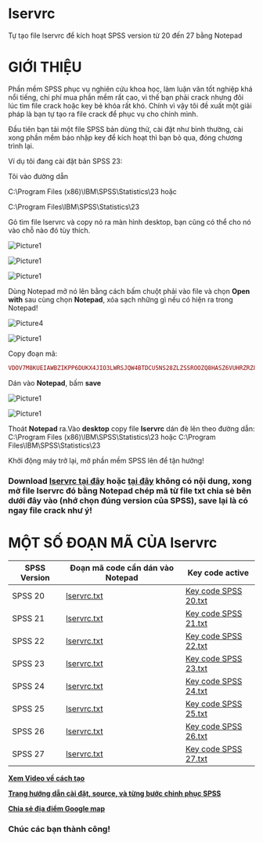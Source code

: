 # lservrc
Tự tạo file lservrc để kích hoạt SPSS version từ 20 đến 27 bằng Notepad

# GIỚI THIỆU # 

Phần mềm SPSS phục vụ nghiên cứu khoa học, làm luận văn tốt nghiệp khá nổi tiếng, chi phí mua phần mềm rất cao, vì thế bạn phải crack nhưng đôi lúc tìm file crack hoặc key bẻ khóa rất khó. Chính vì vậy tôi đề xuất một giải pháp là bạn tự tạo ra file crack để phục vụ cho chính mình.

Đầu tiên bạn tải một file SPSS bản dùng thử, cài đặt như bình thường, cài xong phần mềm báo nhập key để kích hoạt thì bạn bỏ qua, đóng chương trình lại.

Ví dụ tôi đang cài đặt bản SPSS 23:

Tôi vào đường dẫn

C:\Program Files (x86)\IBM\SPSS\Statistics\23 hoặc

C:\Program Files\IBM\SPSS\Statistics\23

Gỏ tìm file lservrc và copy nó ra màn hình desktop, bạn cũng có thể cho nó vào chỗ nào đó tùy thích.

![Picture1](https://user-images.githubusercontent.com/82578024/167287543-b5884ac3-9bd4-43c4-a1f2-6d4020d435f0.jpg)

![Picture1](https://user-images.githubusercontent.com/82578024/167287569-a60d51ac-b5da-4113-b9d4-812e8237e26a.jpg)

![Picture1](https://user-images.githubusercontent.com/82578024/167287590-b9dd5495-a4b2-4451-898f-7cb1d8993b63.jpg)

Dùng Notepad mở nó lên bằng cách bấm chuột phải vào file và chọn **Open with** sau cùng chọn **Notepad**, xóa sạch những gì nếu có hiện ra trong Notepad!

![Picture4](https://user-images.githubusercontent.com/82578024/167287678-dce262a5-67c8-4de5-bcf4-ba9add2ed653.jpg)

![Picture1](https://user-images.githubusercontent.com/82578024/167287756-b61df644-2cf4-4e07-9f3a-8e2e83103227.jpg)

Copy đoạn mã:

```php
VDOV7M8KUEIAWBZIKPP6DUKX4JIO3LWRSJQW4BTDCU5NS28ZLZSSROOZQ8HASZ6VUHRZRZ8I8DGWIFY9WJTIRD5P9Y
```

Dán vào **Notepad**, bấm **save**

![Picture1](https://user-images.githubusercontent.com/82578024/167287831-cb1bb881-6ab0-479d-98f9-8fb03dd0af97.jpg)

![Picture1](https://user-images.githubusercontent.com/82578024/167287857-92894b88-9982-4804-a1dc-4bbe2178fdd9.jpg)

 Thoát **Notepad** ra.Vào **desktop** copy file **lservrc** dán đè lên theo đường dẫn: C:\Program Files (x86)\IBM\SPSS\Statistics\23 hoặc C:\Program Files\IBM\SPSS\Statistics\23

Khởi động máy trở lại, mở phần mềm SPSS lên để tận hưởng!

### Download [lservrc tại đây](https://pwht-my.sharepoint.com/:u:/g/personal/a316_office365vn_online/EZjt0kTeYp1Mm8JuEqInPiwBFtZpSnqG35_GYPLGA7Wi1g?e=20jSRx) hoặc [tại đây](https://bsthanh-my.sharepoint.com/:u:/g/personal/0914678254_bsthanh_tk/ER_2xFzM4FRPoBdhr9bFXEcB5O197OPmL9bSHPSHJXnL-A?e=YIwTPT) không có nội dung, xong mở file lservrc đó bằng **Notepad** chép mã  từ file **txt** chia sẻ bên dưới  đây vào (nhớ chọn đúng version của SPSS), **save** lại là có ngay file crack như ý! ###

# MỘT SỐ ĐOẠN MÃ CỦA lservrc #

|SPSS Version|Đoạn mã code cần dán vào Notepad|Key code active|
|--|--|--|
|SPSS 20| [lservrc.txt](https://github.com/BsNgChiThanh/lservrc/files/8646761/lservrc.txt)|[Key code SPSS 20.txt](https://github.com/BsNgChiThanh/lservrc/files/8650507/Key.code.SPSS.20.txt)|
|SPSS 21|[lservrc.txt](https://github.com/BsNgChiThanh/lservrc/files/8646769/lservrc.txt) |[Key code SPSS 21.txt](https://github.com/BsNgChiThanh/lservrc/files/8650516/Key.code.SPSS.21.txt)|
|SPSS 22| [lservrc.txt](https://github.com/BsNgChiThanh/lservrc/files/8646772/lservrc.txt)|[Key code SPSS 22.txt](https://github.com/BsNgChiThanh/lservrc/files/8650517/Key.code.SPSS.22.txt)|
|SPSS 23| [lservrc.txt](https://github.com/BsNgChiThanh/lservrc/files/8646774/lservrc.txt)|[Key code SPSS 23.txt](https://github.com/BsNgChiThanh/lservrc/files/8650528/Key.code.SPSS.23.txt)|
|SPSS 24|[lservrc.txt](https://github.com/BsNgChiThanh/lservrc/files/8646775/lservrc.txt)|[Key code SPSS 24.txt](https://github.com/BsNgChiThanh/lservrc/files/8650529/Key.code.SPSS.24.txt)|
|SPSS 25| [lservrc.txt](https://github.com/BsNgChiThanh/lservrc/files/8646778/lservrc.txt)|[Key code SPSS 25.txt](https://github.com/BsNgChiThanh/lservrc/files/8650530/Key.code.SPSS.25.txt)|
|SPSS 26|[lservrc.txt](https://github.com/BsNgChiThanh/lservrc/files/8646781/lservrc.txt)|[Key code SPSS 26.txt](https://github.com/BsNgChiThanh/lservrc/files/8650531/Key.code.SPSS.26.txt)|
|SPSS 27|[lservrc.txt](https://github.com/BsNgChiThanh/lservrc/files/8658693/lservrc.txt)|[Key code SPSS 27.txt](https://github.com/BsNgChiThanh/lservrc/files/8658696/Key.code.SPSS.27.txt)|

**[Xem Video về cách tạo](https://youtu.be/5EFncQOfRvY)**

**[Trang hướng dẫn cài đặt, source, và từng bước chinh phục SPSS](https://github.com/BsNgChiThanh/SPSS)**

**[Chia sẻ địa điểm Google map](https://maps.app.goo.gl/wmAPRFYyF3nNeHd87)**

### Chúc các bạn thành công! ###
